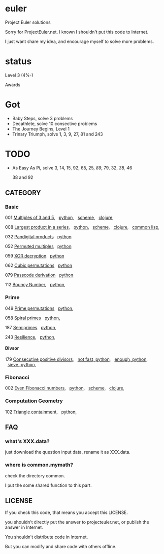 euler
=====

Project Euler solutions

Sorry for ProjectEuler.net. I known I shouldn't put this code to Internet.

I just want share my idea, and encourage myself to solve more problems.

status
======
Level 3 (4%-)

Awards

Got
===
* Baby Steps, solve 3 problems
* Decathlete, solve 10 consective problems
* The Journey Begins, Level 1
* Trinary Triumph, solve 1, 3, 9, 27, 81 and 243

TODO
====
* As Easy As Pi, solve 3, 14, 15, 92, 65, 25, *89*, 79, 32, *38*, 46

    38 and 92

## CATEGORY
### Basic

001 [Multiples of 3 and 5](https://projecteuler.net/problem=1),
&nbsp;&nbsp;[python](https://github.com/liuyang1/euler/blob/master/001.py),
&nbsp;&nbsp;[scheme](https://github.com/liuyang1/euler/blob/master/001.scm),
&nbsp;&nbsp;[clojure](https://github.com/liuyang1/euler/blob/master/001.clj),

008 [Largest product in a series](https://projecteuler.net/problem=8),
&nbsp;&nbsp;[python](https://github.com/liuyang1/euler/blob/master/008.py),
&nbsp;&nbsp;[scheme](https://github.com/liuyang1/euler/blob/master/008.scm),
&nbsp;&nbsp;[clojure](https://github.com/liuyang1/euler/blob/master/008.clj),
&nbsp;&nbsp;[common lisp](https://github.com/liuyang1/euler/blob/master/008.cl),

032 [Pandigital products](https://projecteuler.net/problem=32)
&nbsp;&nbsp;[python](https://github.com/liuyang1/euler/blob/master/032.py)

052 [Permuted multiples](https://projecteuler.net/problem=52)
&nbsp;&nbsp;[python](https://github.com/liuyang1/euler/blob/master/052.py)

059 [XOR decryption](https://projecteuler.net/problem=59)
&nbsp;&nbsp;[python](https://github.com/liuyang1/euler/blob/master/059.py)

062 [Cubic permutations](https://projecteuler.net/problem=62)
&nbsp;&nbsp;[python](https://github.com/liuyang1/euler/blob/master/062.py)

079 [Passcode derivation](https://projecteuler.net/problem=79)
&nbsp;&nbsp;[python](https://github.com/liuyang1/euler/blob/master/079.py)

112 [Bouncy Number](https://projecteuler.net/problem=112),
&nbsp;&nbsp;[python](https://github.com/liuyang1/euler/blob/master/112.py),

### Prime

049 [Prime permutations](https://projecteuler.net/problem=49)
&nbsp;&nbsp;[python](https://github.com/liuyang1/euler/blob/master/049.py),

058 [Spiral primes](https://projecteuler.net/problem=58)
&nbsp;&nbsp;[python](https://github.com/liuyang1/euler/blob/master/058.py),

187 [Semiprimes](https://projecteuler.net/problems=187)
&nbsp;&nbsp;[python](https://github.com/liuyang1/euler/blob/master/187.py),

243 [Resilience](https://projecteuler.net/problem=243),
&nbsp;&nbsp;[python](https://github.com/liuyang1/euler/blob/master/243.py),

#### Divsor
179 [Consecutive positive divisors](https://projecteuler.net/problem=179),
&nbsp;&nbsp;[not fast, python](https://github.com/liuyang1/euler/blob/master/179.py),
&nbsp;&nbsp;[enough, python](https://github.com/liuyang1/euler/blob/master/179_2.py),
&nbsp;&nbsp;[sieve, python](https://github.com/liuyang1/euler/blob/master/179_3.py),

### Fibonacci

002 [Even Fibonacci numbers](https://projecteuler.net/problem=2),
&nbsp;&nbsp;[python](https://github.com/liuyang2/euler/blob/master/002.py),
&nbsp;&nbsp;[scheme](https://github.com/liuyang2/euler/blob/master/002.scm),
&nbsp;&nbsp;[clojure](https://github.com/liuyang2/euler/blob/master/002.clj),

### Computation Geometry

102 [Triangle containment](https://projecteuler.net/problem=102),
&nbsp;&nbsp;[python](https://github.com/liuyang1/euler/blob/master/102.py),

## FAQ
### what's XXX.data?

just download the question input data, rename it as XXX.data.

### where is common.mymath?

check the directory common.

I put the some shared function to this part.

## LICENSE

If you check this code, that means you accept this LICENSE.

you shouldn't directly put the answer to projecteuler.net, or publish 
the answer in Internet.

You shouldn't distribute code in Internet.

But you can modify and share code with others offline.

